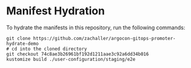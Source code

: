 # Manifest Hydration

To hydrate the manifests in this repository, run the following commands:

```shell
git clone https://github.com/zachaller/argocon-gitops-promoter-hydrate-demo
# cd into the cloned directory
git checkout 74c8ae3b26961bf192d1211aae3c92a6dd34b016
kustomize build ./user-configuration/staging/e2e
```
